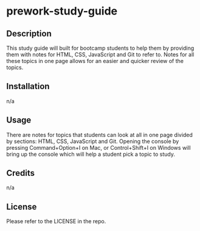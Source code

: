 # prework-study-guide

## Description

This study guide will built for bootcamp students to help them by providing them with notes for HTML, CSS, JavaScript and Git to refer to. Notes for all these topics in one page allows for an easier and quicker review of the topics.

## Installation

n/a

## Usage

There are notes for topics that students can look at all in one page divided by sections: HTML, CSS, JavaScript and Git. Opening the console by pressing Command+Option+I on Mac, or Control+Shift+I on Windows will bring up the console which will help a student pick a topic to study.

## Credits

n/a

## License

Please refer to the LICENSE in the repo.
